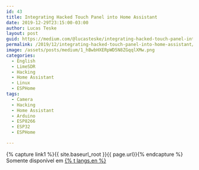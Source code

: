 ```yaml
---
id: 43
title: Integrating Hacked Touch Panel into Home Assistant
date: 2019-12-29T23:15:00-03:00
author: Lucas Teske
layout: post
guid: https://medium.com/@lucasteske/integrating-hacked-touch-panel-into-home-assistant-9f1b952582b7
permalink: /2019/12/integrating-hacked-touch-panel-into-home-assistant/
image: /assets/posts/medium/1_hBwbHXERpWD5N8ZGqqlXMw.png
categories:
  - English
  - LimeSDR
  - Hacking
  - Home Assistant
  - Linux
  - ESPHome
tags:
  - Camera
  - Hacking
  - Home Assistant
  - Arduino
  - ESP8266
  - ESP32
  - ESPHome

---
```


{% capture link1 %}{{ site.baseurl_root }}{{ page.url}}{% endcapture %}
Somente disponível em <a href="{{ link1 }}" >{% t langs.en %}</a>
